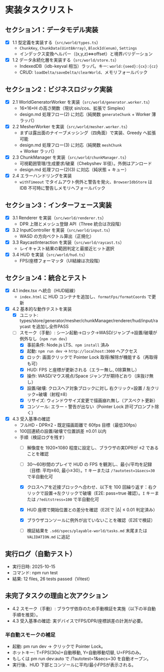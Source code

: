 # 実装タスクリスト

## セクション1：データモデル実装
- [x] 1.1 型定義を実装する（`src/world/types.ts`）
  - `ChunkKey`, `ChunkData(Uint8Array)`, `BlockId(enum)`, `Settings`
  - インデックス変換ヘルパー（(x,y,z)⇔offset）と境界バリデーション
- [x] 1.2 データ永続化層を実装する（`src/world/store.ts`）
  - IndexedDB（idb-keyval 相当）ラッパ。キー: `world:{seed}:{cx}:{cz}`
  - CRUD: `loadDelta/saveDelta/clearWorld`、メモリフォールバック

## セクション2：ビジネスロジック実装
- [x] 2.1 WorldGeneratorWorker を実装（`src/world/generator.worker.ts`）
  - 16×16×H の高さ関数（現状 sin/cos、拡張で Simplex）
  - design.md 処理フロー(2) に対応（純関数 `generateChunk` + Worker 薄ラッパ）
- [x] 2.2 MesherWorker を実装（`src/world/mesher.worker.ts`）
  - まずは露出面のナイーブメッシング（四角面）で実装、Greedy へ拡張可能
  - design.md 処理フロー(3) に対応（純関数 `meshChunk` + Worker ラッパ）
- [x] 2.3 ChunkManager を実装（`src/world/chunkManager.ts`）
  - 可視範囲管理/生成要求/破棄（Chebyshev 半径）。外側はアンロード
  - design.md 処理フロー(2)(3) に対応（純状態 + キュー）
- [x] 2.4 エラーハンドリングを実装
  - `withTimeout` でタイムアウト例外と警告を発火、`BrowserIdbStore` は IDB 不可時に警告しメモリへフォールバック

## セクション3：インターフェース実装
- [x] 3.1 Renderer を実装（`src/world/renderer.ts`）
  - DPR 上限とメッシュ登録 API（Three 統合は次段階）
- [x] 3.2 InputController を実装（`src/world/input.ts`）
  - WASD の方向ベクトル算出（正規化）
- [x] 3.3 RaycastInteraction を実装（`src/world/raycast.ts`）
  - レイキャスト結果の範囲判定と最接近ヒット選択
- [x] 3.4 HUD を実装（`src/world/hud.ts`）
  - FPS/座標フォーマッタ（UI結線は次段階）

## セクション4：統合とテスト
- [x] 4.1 index.tsx へ統合（HUD結線）
  - `index.html` に HUD コンテナを追加し、`formatFps/formatCoords` で更新
- [x] 4.2 基本的な動作テストを実装
  - [x] ユニット: types/store/generator/mesher/chunkManager/renderer/hud/input/raycast を追加し全件PASS
  - [ ] スモーク（手動）: シーン起動→ロック→WASD/ジャンプ→設置/破壊が例外なし（`npm run dev`）
    - [x] 事前条件: Node.js LTS、`npm install` 済み
    - [x] 起動: `npm run dev` → `http://localhost:3000` へアクセス
    - [x] ロック: 画面クリックで Pointer Lock 取得/解除が機能する（再取得も可）
    - [x] HUD: FPS と座標が更新される（エラー無し, 0除算無し）
    - [x] 操作: WASD/マウス視点/Space ジャンプが期待どおり（床抜け無し）
    - [x] 設置/破壊: クロスヘア対象ブロックに対し 右クリック=設置 / 左クリック=破壊（射程≤8）
    - [x] リサイズ: ウィンドウサイズ変更で描画崩れ無し（アスペクト更新）
    - [x] コンソール: エラー・警告が出ない（Pointer Lock 許可プロンプト除く）
- [x] 4.3 受入基準の確認
  - フルHD・DPR≤2・既定描画距離で 60fps 目標（最低30fps）
  - 100回連続の設置/破壊で位置誤差 ±0.01 以内
  - 手順（検証ログを残す）
    - [ ] 解像度を 1920×1080 程度に設定し、ブラウザの実DPRが ≤2 であることを確認
    - [ ] 30〜60秒間のプレイで HUD の FPS を観測し、最小/平均を記録（目標: 平均≥60, 最小≥30）。`T` キーまたは `/?autotest=1&secs=30` で半自動化可
    - [x] クロスヘアを近接ブロックへ合わせ、以下を 100 回繰り返す：右クリックで設置→左クリックで破壊（E2E: pass=true 確認）。`I` キーまたは `/?editstress=100` で半自動化可
    - [x] HUD 座標で開始位置との差分を確認（E2Eで |Δ| ≤ 0.01 判定済み）
    - [x] ブラウザコンソールに例外が出ていないことを確認（E2Eで検証）
    - [ ] 検証結果を `.sdd/specs/playable-world/tasks.md` 末尾または `VALIDATION.md` に追記


## 実行ログ（自動テスト）
- 実行日時: 2025-10-15
- コマンド: npm run test
- 結果: 12 files, 26 tests passed（Vitest）

## 未完了タスクの理由と次アクション
- 4.2 スモーク（手動）: ブラウザ依存のため手動検証を実施（以下の半自動手順を推奨）。
- 4.3 受入基準の確認: 実デバイスでFPS/DPR/座標誤差の計測が必要。

### 半自動スモークの補足
- 起動: 
pm run dev → クリックで Pointer Lock。
- ホットキー: T=FPS(30s)+自動移動, Y=自動移動切替, U=FPSのみ。
- もしくは 
pm run dev:auto で /?autotest=1&secs=30 を自動オープン。
- 実行後、HUD 下部とコンソールに平均/最小FPSが表示される。



